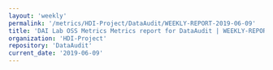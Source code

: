 ```yaml
---
layout: 'weekly'
permalink: '/metrics/HDI-Project/DataAudit/WEEKLY-REPORT-2019-06-09'
title: 'DAI Lab OSS Metrics Metrics report for DataAudit | WEEKLY-REPORT-2019-06-09'
organization: 'HDI-Project'
repository: 'DataAudit'
current_date: '2019-06-09'
---
```

